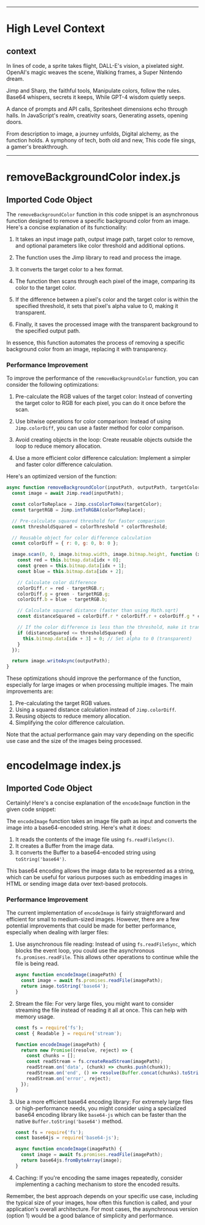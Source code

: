 

  ---
# High Level Context
## context
In lines of code, a sprite takes flight,
DALL-E's vision, a pixelated sight.
OpenAI's magic weaves the scene,
Walking frames, a Super Nintendo dream.

Jimp and Sharp, the faithful tools,
Manipulate colors, follow the rules.
Base64 whispers, secrets it keeps,
While GPT-4 wisdom quietly seeps.

A dance of prompts and API calls,
Spritesheet dimensions echo through halls.
In JavaScript's realm, creativity soars,
Generating assets, opening doors.

From description to image, a journey unfolds,
Digital alchemy, as the function holds.
A symphony of tech, both old and new,
This code file sings, a gamer's breakthrough.


---
# removeBackgroundColor index.js
## Imported Code Object
The `removeBackgroundColor` function in this code snippet is an asynchronous function designed to remove a specific background color from an image. Here's a concise explanation of its functionality:

1. It takes an input image path, output image path, target color to remove, and optional parameters like color threshold and additional options.

2. The function uses the Jimp library to read and process the image.

3. It converts the target color to a hex format.

4. The function then scans through each pixel of the image, comparing its color to the target color.

5. If the difference between a pixel's color and the target color is within the specified threshold, it sets that pixel's alpha value to 0, making it transparent.

6. Finally, it saves the processed image with the transparent background to the specified output path.

In essence, this function automates the process of removing a specific background color from an image, replacing it with transparency.

### Performance Improvement

To improve the performance of the `removeBackgroundColor` function, you can consider the following optimizations:

1. Pre-calculate the RGB values of the target color:
   Instead of converting the target color to RGB for each pixel, you can do it once before the scan.

2. Use bitwise operations for color comparison:
   Instead of using `Jimp.colorDiff`, you can use a faster method for color comparison.

3. Avoid creating objects in the loop:
   Create reusable objects outside the loop to reduce memory allocation.

4. Use a more efficient color difference calculation:
   Implement a simpler and faster color difference calculation.

Here's an optimized version of the function:

```javascript
async function removeBackgroundColor(inputPath, outputPath, targetColor, colorThreshold = 0, options = {}) {
  const image = await Jimp.read(inputPath);

  const colorToReplace = Jimp.cssColorToHex(targetColor);
  const targetRGB = Jimp.intToRGBA(colorToReplace);

  // Pre-calculate squared threshold for faster comparison
  const thresholdSquared = colorThreshold * colorThreshold;

  // Reusable object for color difference calculation
  const colorDiff = { r: 0, g: 0, b: 0 };

  image.scan(0, 0, image.bitmap.width, image.bitmap.height, function (x, y, idx) {
    const red = this.bitmap.data[idx + 0];
    const green = this.bitmap.data[idx + 1];
    const blue = this.bitmap.data[idx + 2];

    // Calculate color difference
    colorDiff.r = red - targetRGB.r;
    colorDiff.g = green - targetRGB.g;
    colorDiff.b = blue - targetRGB.b;

    // Calculate squared distance (faster than using Math.sqrt)
    const distanceSquared = colorDiff.r * colorDiff.r + colorDiff.g * colorDiff.g + colorDiff.b * colorDiff.b;

    // If the color difference is less than the threshold, make it transparent
    if (distanceSquared <= thresholdSquared) {
      this.bitmap.data[idx + 3] = 0; // Set alpha to 0 (transparent)
    }
  });

  return image.writeAsync(outputPath);
}
```

These optimizations should improve the performance of the function, especially for large images or when processing multiple images. The main improvements are:

1. Pre-calculating the target RGB values.
2. Using a squared distance calculation instead of `Jimp.colorDiff`.
3. Reusing objects to reduce memory allocation.
4. Simplifying the color difference calculation.

Note that the actual performance gain may vary depending on the specific use case and the size of the images being processed.

# encodeImage index.js
## Imported Code Object
Certainly! Here's a concise explanation of the `encodeImage` function in the given code snippet:

The `encodeImage` function takes an image file path as input and converts the image into a base64-encoded string. Here's what it does:

1. It reads the contents of the image file using `fs.readFileSync()`.
2. It creates a Buffer from the image data.
3. It converts the Buffer to a base64-encoded string using `toString('base64')`.

This base64 encoding allows the image data to be represented as a string, which can be useful for various purposes such as embedding images in HTML or sending image data over text-based protocols.

### Performance Improvement

The current implementation of `encodeImage` is fairly straightforward and efficient for small to medium-sized images. However, there are a few potential improvements that could be made for better performance, especially when dealing with larger files:

1. Use asynchronous file reading:
   Instead of using `fs.readFileSync`, which blocks the event loop, you could use the asynchronous `fs.promises.readFile`. This allows other operations to continue while the file is being read.

   ```javascript
   async function encodeImage(imagePath) {
     const image = await fs.promises.readFile(imagePath);
     return image.toString('base64');
   }
   ```

2. Stream the file:
   For very large files, you might want to consider streaming the file instead of reading it all at once. This can help with memory usage.

   ```javascript
   const fs = require('fs');
   const { Readable } = require('stream');

   function encodeImage(imagePath) {
     return new Promise((resolve, reject) => {
       const chunks = [];
       const readStream = fs.createReadStream(imagePath);
       readStream.on('data', (chunk) => chunks.push(chunk));
       readStream.on('end', () => resolve(Buffer.concat(chunks).toString('base64')));
       readStream.on('error', reject);
     });
   }
   ```

3. Use a more efficient base64 encoding library:
   For extremely large files or high-performance needs, you might consider using a specialized base64 encoding library like `base64-js` which can be faster than the native `Buffer.toString('base64')` method.

   ```javascript
   const fs = require('fs');
   const base64js = require('base64-js');

   async function encodeImage(imagePath) {
     const image = await fs.promises.readFile(imagePath);
     return base64js.fromByteArray(image);
   }
   ```

4. Caching:
   If you're encoding the same images repeatedly, consider implementing a caching mechanism to store the encoded results.

Remember, the best approach depends on your specific use case, including the typical size of your images, how often this function is called, and your application's overall architecture. For most cases, the asynchronous version (option 1) would be a good balance of simplicity and performance.

  